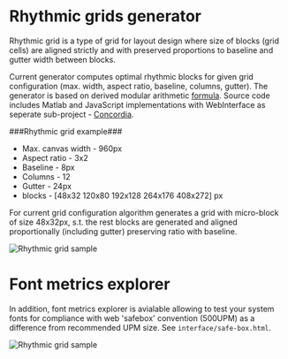 # Rhythmic grids generator

Rhythmic grid is a type of grid for layout design where size of blocks (grid cells) are aligned strictly and with preserved proportions to baseline and gutter width between blocks.

Current generator computes optimal rhythmic blocks for given grid configuration (max. width, aspect ratio, baseline, columns, gutter). The generator is based on derived modular arithmetic [formula](https://github.com/nazikus/rhythmic-grids/blob/master/micro-block_formula.pdf). Source code includes Matlab and JavaScript implementations with WebInterface as seperate sub-project - [Concordia](http://www.concordiagrid.com/).

###Rhythmic grid example###
 * Max. canvas width - 960px
 * Aspect ratio - 3x2
 * Baseline - 8px
 * Columns - 12
 * Gutter - 24px
 * blocks - [48x32 120x80 192x128 264x176 408x272] px

For current grid configuration algorithm generates a grid with micro-block of size 48x32px, s.t. the rest blocks are generated and aligned proportionally (including gutter) preserving ratio with baseline.


![Rhythmic grid sample](https://raw.githubusercontent.com/wiki/nazikus/rhythmic-grids/img/Width960_Ratio3x2_Base8_Cols12_Gut24_Block48x32.png)

# Font metrics explorer #

In addition, font metrics explorer is avialable allowing to test your system fonts for compliance with web 'safebox' convention (500UPM) as a difference from recommended UPM size. See `interface/safe-box.html`.


![Rhythmic grid sample](https://raw.githubusercontent.com/wiki/nazikus/rhythmic-grids/img/font-metrics-explorer.png)